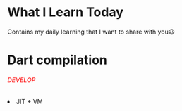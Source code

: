 # What I Learn Today
Contains my daily learning that I want to share with you😃

# Dart compilation

<h6><span style="color:red">DEVELOP</span></h6>
<li>JIT + VM</li>